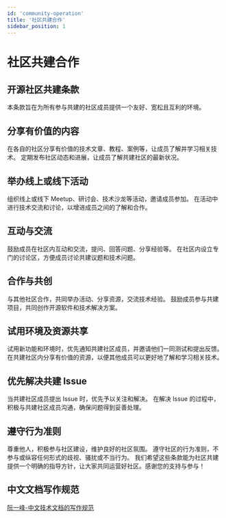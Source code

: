 ```yaml
---
id: 'community-operation'
title: '社区共建合作'
sidebar_position: 1
---
```



# 社区共建合作

## 开源社区共建条款

本条款旨在为所有参与共建的社区成员提供一个友好、宽松且互利的环境。

## 分享有价值的内容

在各自的社区分享有价值的技术文章、教程、案例等，让成员了解并学习相关技术。 
定期发布社区动态和进展，让成员了解共建社区的最新状况。

## 举办线上或线下活动
   
组织线上或线下 Meetup、研讨会、技术沙龙等活动，邀请成员参加。
在活动中进行技术交流和讨论，以增进成员之间的了解和合作。

## 互动与交流

鼓励成员在社区内互动和交流，提问、回答问题、分享经验等。
在社区内设立专门的讨论区，方便成员讨论共建议题和技术问题。

## 合作与共创
   
与其他社区合作，共同举办活动、分享资源，交流技术经验。
鼓励成员参与共建项目，共同创作开源软件和技术解决方案。

## 试用环境及资源共享

试用新功能和环境时，优先通知共建社区成员，并邀请他们一同测试和提出反馈。
在共建社区内分享有价值的资源，以便其他成员可以更好地了解和学习相关技术。

## 优先解决共建 Issue

当共建社区成员提出 Issue 时，优先予以关注和解决。
在解决 Issue 的过程中，积极与共建社区成员沟通，确保问题得到妥善处理。

## 遵守行为准则

尊重他人，积极参与社区建设，维护良好的社区氛围。
遵守社区的行为准则，不参与或纵容任何形式的歧视、骚扰或不当行为。
我们希望这些条款能为社区共建提供一个明确的指导方针，让大家共同运营好社区。感谢您的支持与参与！

## 中文文档写作规范

[阮一峰-中文技术文档的写作规范](https://github.com/ruanyf/document-style-guide)

